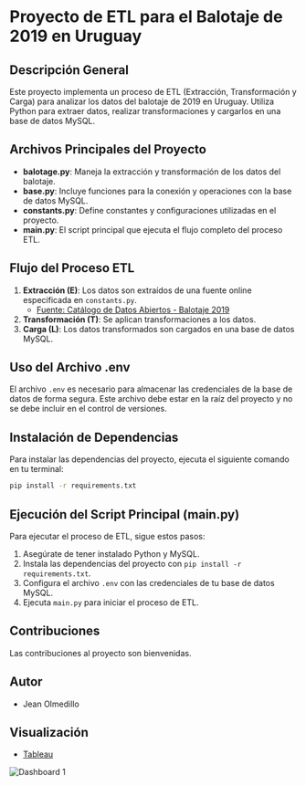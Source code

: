 # Proyecto de ETL para el Balotaje de 2019 en Uruguay

## Descripción General
Este proyecto implementa un proceso de ETL (Extracción, Transformación y Carga) para analizar los datos del balotaje de 2019 en Uruguay. Utiliza Python para extraer datos, realizar transformaciones y cargarlos en una base de datos MySQL.

## Archivos Principales del Proyecto
- **balotage.py**: Maneja la extracción y transformación de los datos del balotaje.
- **base.py**: Incluye funciones para la conexión y operaciones con la base de datos MySQL.
- **constants.py**: Define constantes y configuraciones utilizadas en el proyecto.
- **main.py**: El script principal que ejecuta el flujo completo del proceso ETL.

## Flujo del Proceso ETL
1. **Extracción (E)**: Los datos son extraídos de una fuente online especificada en `constants.py`.
   - [Fuente: Catálogo de Datos Abiertos - Balotaje 2019](https://catalogodatos.gub.uy/dataset/corte-electoral-balotaje_2019/resource/a71df2ea-b075-40e7-80b5-1df4c781bb99)
3. **Transformación (T)**: Se aplican transformaciones a los datos.
4. **Carga (L)**: Los datos transformados son cargados en una base de datos MySQL.

## Uso del Archivo .env
El archivo `.env` es necesario para almacenar las credenciales de la base de datos de forma segura. Este archivo debe estar en la raíz del proyecto y no se debe incluir en el control de versiones.

## Instalación de Dependencias
Para instalar las dependencias del proyecto, ejecuta el siguiente comando en tu terminal:

```bash
pip install -r requirements.txt
```
## Ejecución del Script Principal (main.py)
Para ejecutar el proceso de ETL, sigue estos pasos:
1. Asegúrate de tener instalado Python y MySQL.
2. Instala las dependencias del proyecto con `pip install -r requirements.txt`.
3. Configura el archivo `.env` con las credenciales de tu base de datos MySQL.
4. Ejecuta `main.py` para iniciar el proceso de ETL.

## Contribuciones
Las contribuciones al proyecto son bienvenidas. 


## Autor
- Jean Olmedillo

## Visualización

- [Tableau](https://public.tableau.com/app/profile/jeanolmedillo/viz/Balotage2019/Dashboard1)


![Dashboard 1](https://github.com/Jmofuture/balotage_2019/assets/78714438/b99fdee8-4e9b-460f-a163-e13f45afaf80)

